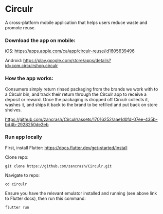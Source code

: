 # Circulr

A cross-platform mobile application that helps users reduce waste and promote reuse.

### Download the app on mobile:

iOS: https://apps.apple.com/ca/app/circulr-reuse/id1605639496

Android: https://play.google.com/store/apps/details?id=com.circulrshop.circulr

### How the app works:

Consumers simply return rinsed packaging from the brands we work with to a Circulr bin, and track their return through the Circulr app to receive a deposit or reward. Once the packaging is dropped off Circulr collects it, washes it, and ships it back to the brand to be refilled and put back on store shelves.


https://github.com/zancrash/Circulr/assets/17016252/aae1d0fd-07ee-435b-bd4b-2928250de2eb


### Run app locally

First, install Flutter: https://docs.flutter.dev/get-started/install

Clone repo:

```
git clone https://github.com/zancrash/Circulr.git
```

Navigate to repo:

```
cd circulr
```

Ensure you have the relevant emulator installed and running (see above link to Flutter docs), then run this command:

```
flutter run
```

